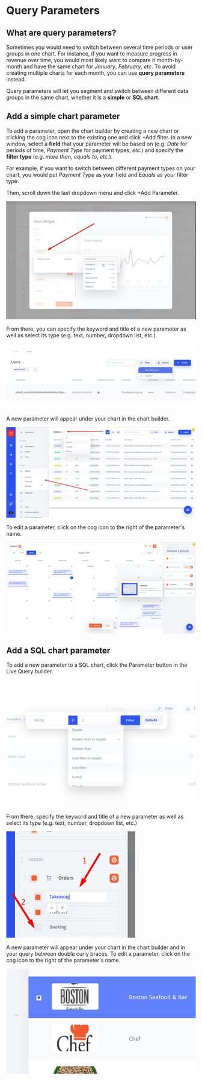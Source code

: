 # Query Parameters

## What are query parameters?

Sometimes you would need to switch between several time periods or user groups in one chart. For instance, if you want to measure progress in revenue over time, you would most likely want to compare it month-by-month and have the same chart for _January_, _February_, _etc_. To avoid creating multiple charts for each month, you can use **query parameters** instead. 

Query parameters will let you segment and switch between different data groups in the same chart, whether it is a **simple** or **SQL chart**.

## Add a simple chart parameter 

To add a parameter, open the chart builder by creating a new chart or clicking the cog icon next to the existing one and click +Add filter. In a new window, select a **field** that your parameter will be based on \(e.g. _Date_ for periods of time, _Payment Type_ for payment types, _etc._\) and specify the **filter type** \(e.g. _more than_, _equals to_, _etc._\).

For example, if you want to switch between different payment types on your chart, you would put _Payment Type_ as your field and _Equals_ as your filter type. 

Then, scroll down the last dropdown menu and click +Add Parameter.

![](../../.gitbook/assets/image%20%2816%29.png)

From there, you can specify the keyword and title of a new parameter as well as select its type \(e.g. text, number, dropdown list, etc.\)

![](../../.gitbook/assets/image%20%2846%29.png)

A new parameter will appear under your chart in the chart builder. 

![](../../.gitbook/assets/image%20%28125%29.png)

To edit a parameter, click on the cog icon to the right of the parameter's name. 

![](../../.gitbook/assets/image%20%28263%29.png)

## Add a SQL chart parameter

To add a new parameter to a SQL chart, click the Parameter button in the Live Query builder. 

![](../../.gitbook/assets/image%20%28285%29.png)

From there, specify the keyword and title of a new parameter as well as select its type \(e.g. text, number, dropdown list, etc.\)

![](../../.gitbook/assets/image%20%28214%29.png)

A new parameter will appear under your chart in the chart builder and in your query between double curly braces. To edit a parameter, click on the cog icon to the right of the parameter's name.

![](../../.gitbook/assets/image%20%28286%29.png)

